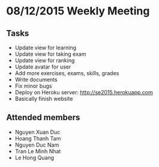 08/12/2015 Weekly Meeting
============================

Tasks
----------------------------
* Update view for learning
* Update view for taking exam
* Update view for ranking
* Update avatar for user
* Add more exercises, exams, skills, grades
* Write documents
* Fix minor bugs
* Deploy on Heroku server: http://se2015.herokuapp.com
* Basically finish website

Attended members
-----------------------------
* Nguyen Xuan Duc
* Hoang Thanh Tam
* Nguyen Duc Nam
* Tran Le Minh Nhat
* Le Hong Quang
